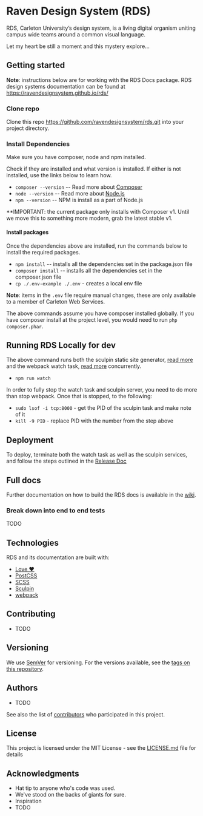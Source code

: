 # Raven Design System (RDS)

RDS, Carleton University’s design system, is a living digital organism uniting campus wide teams around a common visual language.

Let my heart be still a moment and this mystery explore...

## Getting started

**Note**: instructions below are for working with the RDS Docs package. RDS design systems documentation can be found at https://ravendesignsystem.github.io/rds/

### Clone repo

Clone this repo https://github.com/ravendesignsystem/rds.git into your project directory.

### Install Dependencies

Make sure you have composer, node and npm installed.

Check if they are installed and what version is installed. If either is not installed, use the links below to learn how.

* `composer --version` -- Read more about [Composer](https://getcomposer.org)
* `node --version` -- Read more about [Node.js](https://nodejs.org/en/)
* `npm --version` -- NPM is install as a part of Node.js

**IMPORTANT: the current package only installs with Composer v1. Until we move this to something more modern, grab the latest stable v1.

#### Install packages

Once the dependencies above are installed, run the commands below to install the required packages.

* `npm install` -- installs all the dependencies set in the package.json file
* `composer install` -- installs all the dependencies set in the composer.json file
* `cp ./.env-example ./.env` - creates a local env file

**Note**: items in the `.env` file require manual changes, these are only available to a member of Carleton Web Services.

The above commands assume you have composer installed globally. If you have composer install at the project level, you would need to run `php composer.phar`.

## Running RDS Locally for dev

The above command runs both the sculpin static site generator, [read more](https://sculpin.io) and the webpack watch task, [read more](https://webpack.js.org) concurrently.

- `npm run watch`

In order to fully stop the watch task and sculpin server, you need to do more than stop webpack. Once that is stopped, to the following:

- `sudo lsof -i tcp:8000` - get the PID of the sculpin task and make note of it
- `kill -9 PID` - replace PID with the number from the step above

## Deployment

To deploy, terminate both the watch task as well as the sculpin services, and follow the steps outlined in the [Release Doc](https://github.com/ravendesignsystem/rds/blob/master/RELEASE.md)

## Full docs

Further documentation on how to build the RDS docs is available in the [wiki](https://github.com/ravendesignsystem/rds/wiki/RDS-Docs).

### Break down into end to end tests

TODO

## Technologies

RDS and its documentation are built with:

- [Love ❤️](https://i.redd.it/qh713wbo4r8y.jpg) 
- [PostCSS](https://postcss.org)
- [SCSS](https://sass-lang.com)
- [Sculpin](https://sculpin.io)
- [webpack](https://webpack.js.org)

## Contributing

- TODO

## Versioning

We use [SemVer](http://semver.org/) for versioning. For the versions available, see the [tags on this repository](https://github.com/your/project/tags).

## Authors

- TODO

See also the list of [contributors](https://github.com/your/project/contributors) who participated in this project.

## License

This project is licensed under the MIT License - see the [LICENSE.md](LICENSE.md) file for details

## Acknowledgments

- Hat tip to anyone who's code was used.
- We've stood on the backs of giants for sure.
- Inspiration
- TODO
